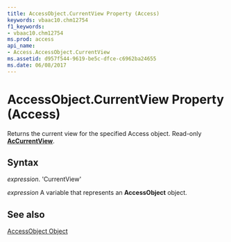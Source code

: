 ```yaml
---
title: AccessObject.CurrentView Property (Access)
keywords: vbaac10.chm12754
f1_keywords:
- vbaac10.chm12754
ms.prod: access
api_name:
- Access.AccessObject.CurrentView
ms.assetid: d957f544-9619-be5c-dfce-c6962ba24655
ms.date: 06/08/2017
---
```



# AccessObject.CurrentView Property (Access)

Returns the current view for the specified Access object. Read-only  **[AcCurrentView](Access.AcCurrentView.md)**.


## Syntax

 _expression_. 'CurrentView'

 _expression_ A variable that represents an **AccessObject** object.


## See also


[AccessObject Object](Access.AccessObject.md)

